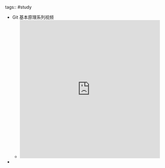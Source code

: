 tags:: #study

- Git 基本原理系列视频
	- <iframe height="450" width="100%" src="https://player.bilibili.com/player.html?aid=328262122&bvid=BV1TA411q75f&cid=194880352" scrolling="no" border="0" frameborder="no" framespacing="0" allowfullscreen="true"> </iframe>
-